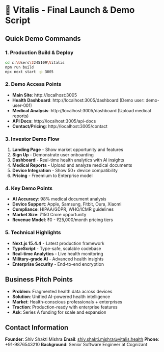 # 🚀 Vitalis - Final Launch & Demo Script

## Quick Demo Commands

### 1. Production Build & Deploy
```bash
cd c:\Users\2245109\Vitalis
npm run build
npx next start -p 3005
```

### 2. Demo Access Points
- **Main Site**: http://localhost:3005
- **Health Dashboard**: http://localhost:3005/dashboard (Demo user: demo-user-001)
- **Medical Analysis**: http://localhost:3005/dashboard (Upload medical reports)
- **API Docs**: http://localhost:3005/api-docs
- **Contact/Pricing**: http://localhost:3005/contact

### 3. Investor Demo Flow
1. **Landing Page** - Show market opportunity and features
2. **Sign Up** - Demonstrate user onboarding
3. **Dashboard** - Real-time health analytics with AI insights
4. **Medical Reports** - Upload and analyze medical documents
5. **Device Integration** - Show 50+ device compatibility
6. **Pricing** - Freemium to Enterprise model

### 4. Key Demo Points
- **AI Accuracy**: 98% medical document analysis
- **Device Support**: Apple, Samsung, Fitbit, Oura, Xiaomi
- **Compliance**: HIPAA/GDPR, WHO/ICMR guidelines
- **Market Size**: ₹150 Crore opportunity
- **Revenue Model**: ₹0 - ₹25,000/month pricing tiers

### 5. Technical Highlights
- **Next.js 15.4.4** - Latest production framework
- **TypeScript** - Type-safe, scalable codebase
- **Real-time Analytics** - Live health monitoring
- **Military-grade AI** - Advanced health insights
- **Enterprise Security** - End-to-end encryption

## Business Pitch Points
- **Problem**: Fragmented health data across devices
- **Solution**: Unified AI-powered health intelligence
- **Market**: Health-conscious professionals + enterprises
- **Traction**: Production-ready with enterprise features
- **Ask**: Series A funding for scale and expansion

## Contact Information
**Founder**: Shiv Shakti Mishra
**Email**: shiv.shakti.mishra@vitalis.health
**Phone**: +91-9876543210
**Background**: Senior Software Engineer at Cognizant
